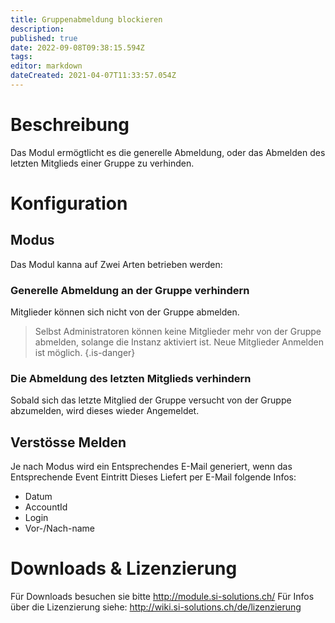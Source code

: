 ```yaml
---
title: Gruppenabmeldung blockieren
description: 
published: true
date: 2022-09-08T09:38:15.594Z
tags: 
editor: markdown
dateCreated: 2021-04-07T11:33:57.054Z
---
```


# Beschreibung
Das Modul ermögtlicht es die generelle Abmeldung, oder das Abmelden des letzten Mitglieds einer Gruppe zu verhinden.

# Konfiguration



## Modus
Das Modul kanna auf Zwei Arten betrieben werden:

### Generelle Abmeldung an der Gruppe verhindern
Mitglieder können sich nicht von der Gruppe abmelden.

> Selbst Administratoren können keine Mitglieder mehr von der Gruppe abmelden, solange die Instanz aktiviert ist.
Neue Mitglieder Anmelden ist möglich.
{.is-danger}

### Die Abmeldung des letzten Mitglieds verhindern
Sobald sich das letzte Mitglied der Gruppe versucht von der Gruppe abzumelden, wird dieses wieder Angemeldet.

## Verstösse Melden
Je nach Modus wird ein Entsprechendes E-Mail generiert, wenn das Entsprechende Event Eintritt
Dieses Liefert per E-Mail folgende Infos:

- Datum
- AccountId
- Login
- Vor-/Nach-name

# Downloads & Lizenzierung
Für Downloads besuchen sie bitte http://module.si-solutions.ch/
Für Infos über die Lizenzierung siehe: http://wiki.si-solutions.ch/de/lizenzierung